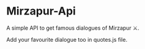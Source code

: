# Mirzapur-Api
A simple API to get famous dialogues of Mirzapur ⚔.

Add your favourite dialogue too in quotes.js file.
